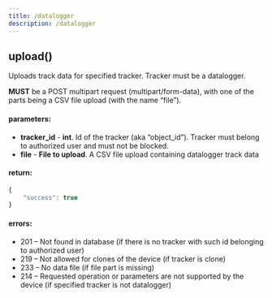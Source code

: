 ```yaml
---
title: /datalogger
description: /datalogger
---
```


## upload()
Uploads track data for specified tracker. Tracker must be a datalogger.

**MUST** be a POST multipart request (multipart/form-data), with one of the parts being a CSV file upload (with the name “file”).

#### parameters:
* **tracker_id** - **int**. Id of the tracker (aka “object_id”). Tracker must belong to authorized user and must not be blocked.
* **file** - **File to upload**. A CSV file upload containing datalogger track data

#### return:
```javascript
{
    "success": true
}
```

#### errors:
*   201 – Not found in database (if there is no tracker with such id belonging to authorized user)
*   219 – Not allowed for clones of the device (if tracker is clone)
*   233 – No data file (if file part is missing)
*   214 – Requested operation or parameters are not supported by the device (if specified tracker is not datalogger)

